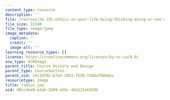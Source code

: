 ```yaml
---
content_type: resource
description: ''
file: /courses/24-191-ethics-in-your-life-being-thinking-doing-or-not-spring-2015/d9cc4ee0a3a62b89a5bc4da115eb2b9b_radius.jpg
file_size: 22348
file_type: image/jpeg
image_metadata:
  caption: ''
  credit: ''
  image-alt: ''
learning_resource_types: []
license: https://creativecommons.org/licenses/by-nc-sa/4.0/
ocw_type: OCWImage
parent_title: Course History and Design
parent_type: CourseSection
parent_uid: 24c2df02-b7e5-2853-7538-720da708b8ec
resourcetype: Image
title: radius.jpg
uid: d9cc4ee0-a3a6-2b89-a5bc-4da115eb2b9b
---
```

